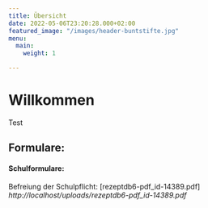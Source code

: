 ```yaml
---
title: Übersicht
date: 2022-05-06T23:20:28.000+02:00
featured_image: "/images/header-buntstifte.jpg"
menu:
  main:
    weight: 1

---
```

# Willkommen

Test

## Formulare:

#### Schulformulare:

Befreiung der Schulpflicht: \[rezeptdb6-pdf_id-14389.pdf\] _http://localhost/uploads/rezeptdb6-pdf_id-14389.pdf_